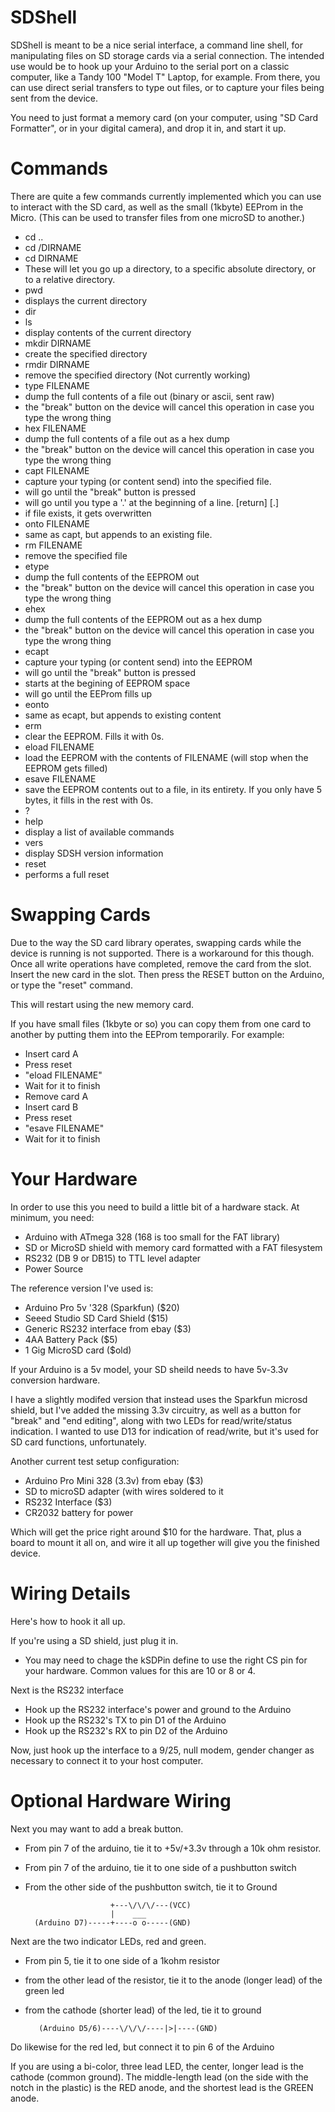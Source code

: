 SDShell
=======

SDShell is meant to be a nice serial interface, a command line
shell, for manipulating files on SD storage cards via a serial
connection.  The intended use would be to hook up your Arduino to
the serial port on a classic computer, like a Tandy 100 "Model T"
Laptop, for example.  From there, you can use direct serial transfers
to type out files, or to capture your files being sent from the
device.

You need to just format a memory card (on your computer, using "SD
Card Formatter", or in your digital camera), and drop it in, and
start it up.

Commands
========

There are quite a few commands currently implemented which you can
use to interact with the SD card, as well as the small (1kbyte)
EEProm in the Micro. (This can be used to transfer files from one
microSD to another.)

- cd ..
- cd /DIRNAME
- cd DIRNAME
 - These will let you go up a directory, to a specific absolute directory, or to a relative directory.
- pwd
 - displays the current directory
- dir
- ls
 - display contents of the current directory
- mkdir DIRNAME
 - create the specified directory
- rmdir DIRNAME
 - remove the specified directory (Not currently working)
- type FILENAME
 - dump the full contents of a file out (binary or ascii, sent raw)
 - the "break" button on the device will cancel this operation in case you type the wrong thing
- hex FILENAME
 - dump the full contents of a file out as a hex dump
 - the "break" button on the device will cancel this operation in case you type the wrong thing
- capt FILENAME
 - capture your typing (or content send) into the specified file.
 - will go until the "break" button is pressed
 - will go until you type a '.' at the beginning of a line.  [return] [.]
 - if file exists, it gets overwritten
- onto FILENAME
 - same as capt, but appends to an existing file.
- rm FILENAME
 - remove the specified file
- etype
 - dump the full contents of the EEPROM out
 - the "break" button on the device will cancel this operation in case you type the wrong thing
- ehex
 - dump the full contents of the EEPROM out as a hex dump
 - the "break" button on the device will cancel this operation in case you type the wrong thing
- ecapt
 - capture your typing (or content send) into the EEPROM
 - will go until the "break" button is pressed
 - starts at the begining of EEPROM space
 - will go until the EEProm fills up
- eonto
 - same as ecapt, but appends to existing content
- erm
 - clear the EEPROM.  Fills it with 0s.
- eload FILENAME
 - load the EEPROM with the contents of FILENAME (will stop when the EEPROM gets filled)
- esave FILENAME
 - save the EEPROM contents out to a file, in its entirety.  If you only have 5 bytes, it fills in the rest with 0s.
- ?
- help
 - display a list of available commands
- vers
 - display SDSH version information
- reset
 - performs a full reset


Swapping Cards
==============

Due to the way the SD card library operates, swapping cards while
the device is running is not supported.  There is a workaround for
this though.  Once all write operations have completed, remove the
card from the slot.  Insert the new card in the slot.  Then press
the RESET button on the Arduino, or type the "reset" command.

This will restart using the new memory card.

If you have small files (1kbyte or so) you can copy them from one
card to another by putting them into the EEProm temporarily.  For
example:

- Insert card A
- Press reset
- "eload FILENAME"
- Wait for it to finish
- Remove card A
- Insert card B
- Press reset
- "esave FILENAME"
- Wait for it to finish

Your Hardware
=============

In order to use this you need to build a little bit of a hardware
stack.  At minimum, you need:

- Arduino with ATmega 328 (168 is too small for the FAT library)
- SD or MicroSD shield with memory card formatted with a FAT filesystem
- RS232 (DB 9 or DB15) to TTL level adapter
- Power Source

The reference version I've used is:
- Arduino Pro 5v '328 (Sparkfun) ($20)
- Seeed Studio SD Card Shield ($15)
- Generic RS232 interface from ebay ($3)
- 4AA Battery Pack ($5)
- 1 Gig MicroSD card ($old)

If your Arduino is a 5v model, your SD sheild needs to have 5v-3.3v
conversion hardware.

I have a slightly modifed version that instead uses the Sparkfun
microsd shield, but I've added the missing 3.3v circuitry, as well
as a button for "break" and "end editing", along with two LEDs for
read/write/status indication.  I wanted to use D13 for indication
of read/write, but it's used for SD card functions, unfortunately.

Another current test setup configuration:
- Arduino Pro Mini 328 (3.3v) from ebay ($3)
- SD to microSD adapter (with wires soldered to it
- RS232 Interface ($3)
- CR2032 battery for power

Which will get the price right around $10 for the hardware.  That,
plus a board to mount it all on, and wire it all up together will
give you the finished device.

Wiring Details
==============

Here's how to hook it all up.

If you're using a SD shield, just plug it in.
- You may need to chage the kSDPin define to use the right CS pin for your hardware. Common values for this are 10 or 8 or 4.

Next is the RS232 interface
- Hook up the RS232 interface's power and ground to the Arduino
- Hook up the RS232's TX to pin D1 of the Arduino
- Hook up the RS232's RX to pin D2 of the Arduino

Now, just hook up the interface to a 9/25, null modem, gender changer
as necessary to connect it to your host computer.


Optional Hardware Wiring
========================

Next you may want to add a break button.
- From pin 7 of the arduino, tie it to +5v/+3.3v through a 10k ohm resistor.
- From pin 7 of the arduino, tie it to one side of a pushbutton switch
- From the other side of the pushbutton switch, tie it to Ground

                         +---\/\/\/---(VCC)
                         |    ___
        (Arduino D7)-----+----o o-----(GND)

Next are the two indicator LEDs, red and green.
- From pin 5, tie it to one side of a 1kohm resistor
- from the other lead of the resistor, tie it to the anode (longer lead) of the green led
- from the cathode (shorter lead) of the led, tie it to ground

         (Arduino D5/6)----\/\/\/----|>|----(GND)

Do likewise for the red led, but connect it to pin 6 of the Arduino

If you are using a bi-color, three lead LED, the center, longer
lead is the cathode (common ground).  The middle-length lead (on
the side with the notch in the plastic) is the RED anode, and the
shortest lead is the GREEN anode.
